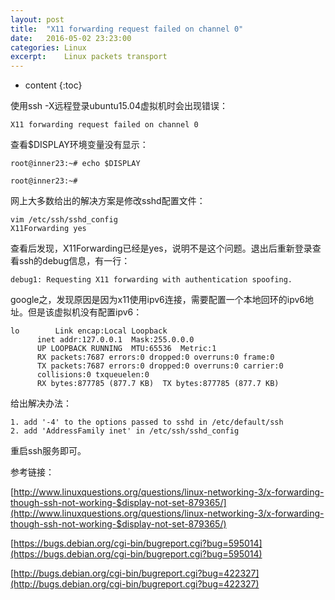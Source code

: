 ```yaml
---
layout: post
title:  "X11 forwarding request failed on channel 0"
date:   2016-05-02 23:23:00
categories: Linux
excerpt:    Linux packets transport
---
```


* content
{:toc}

使用ssh -X远程登录ubuntu15.04虚拟机时会出现错误：

    X11 forwarding request failed on channel 0
    
查看$DISPLAY环境变量没有显示：

    root@inner23:~# echo $DISPLAY

    root@inner23:~#

网上大多数给出的解决方案是修改sshd配置文件：

    vim /etc/ssh/sshd_config
    X11Forwarding yes
    
查看后发现，X11Forwarding已经是yes，说明不是这个问题。退出后重新登录查看ssh的debug信息，有一行：

    debug1: Requesting X11 forwarding with authentication spoofing.
    
google之，发现原因是因为x11使用ipv6连接，需要配置一个本地回环的ipv6地址。但是该虚拟机没有配置ipv6：

    lo        Link encap:Local Loopback  
          inet addr:127.0.0.1  Mask:255.0.0.0
          UP LOOPBACK RUNNING  MTU:65536  Metric:1
          RX packets:7687 errors:0 dropped:0 overruns:0 frame:0
          TX packets:7687 errors:0 dropped:0 overruns:0 carrier:0
          collisions:0 txqueuelen:0 
          RX bytes:877785 (877.7 KB)  TX bytes:877785 (877.7 KB)

给出解决办法：

    1. add '-4' to the options passed to sshd in /etc/default/ssh
    2. add 'AddressFamily inet' in /etc/ssh/sshd_config
    
重启ssh服务即可。

参考链接：

[http://www.linuxquestions.org/questions/linux-networking-3/x-forwarding-though-ssh-not-working-$display-not-set-879365/](http://www.linuxquestions.org/questions/linux-networking-3/x-forwarding-though-ssh-not-working-$display-not-set-879365/)

[https://bugs.debian.org/cgi-bin/bugreport.cgi?bug=595014](https://bugs.debian.org/cgi-bin/bugreport.cgi?bug=595014)

[http://bugs.debian.org/cgi-bin/bugreport.cgi?bug=422327](http://bugs.debian.org/cgi-bin/bugreport.cgi?bug=422327)

    